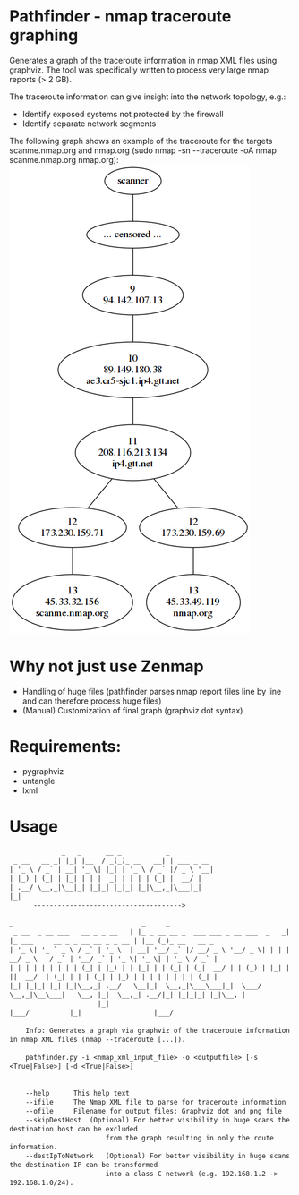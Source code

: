 # Pathfinder - nmap traceroute graphing
Generates a graph of the traceroute information in nmap XML files using graphviz. The tool was specifically written to process very large nmap reports (> 2 GB).

The traceroute information can give insight into the network topology, e.g.:
* Identify exposed systems not protected by the firewall
* Identify separate network segments

The following graph shows an example of the traceroute for the targets scanme.nmap.org and nmap.org (sudo nmap -sn --traceroute -oA nmap scanme.nmap.org nmap.org):
![pathfinder-example](pathfinder-example-nmap.png "Pathfinder example")

# Why not just use Zenmap
* Handling of huge files (pathfinder parses nmap report files line by line and can therefore process huge files)
* (Manual) Customization of final graph (graphviz dot syntax)

# Requirements:
* pygraphviz
* untangle
* lxml

# Usage
```
             _   _      __ _           _                 
 _ __   __ _| |_| |__  / _(_)_ __   __| | ___ _ __   
| '_ \ / _` | __| '_ \| |_| | '_ \ / _` |/ _ \ '__| 
| |_) | (_| | |_| | | |  _| | | | | (_| |  __/ |     
| .__/ \__,_|\__|_| |_|_| |_|_| |_|\__,_|\___|_|    
|_|                                                      
      ------------------------------------->
                               _                                      _                                _     _             
 _ __  _ __ ___   __ _ _ __   | |_ _ __ __ _  ___ ___ _ __ ___  _   _| |_ ___     __ _ _ __ __ _ _ __ | |__ (_)_ __   __ _ 
| '_ \| '_ ` _ \ / _` | '_ \  | __| '__/ _` |/ __/ _ \ '__/ _ \| | | | __/ _ \   / _` | '__/ _` | '_ \| '_ \| | '_ \ / _` |
| | | | | | | | | (_| | |_) | | |_| | | (_| | (_|  __/ | | (_) | |_| | ||  __/  | (_| | | | (_| | |_) | | | | | | | | (_| |
|_| |_|_| |_| |_|\__,_| .__/   \__|_|  \__,_|\___\___|_|  \___/ \__,_|\__\___|   \__, |_|  \__,_| .__/|_| |_|_|_| |_|\__, |
                      |_|                                                        |___/          |_|                  |___/ 

    Info: Generates a graph via graphviz of the traceroute information in nmap XML files (nmap --traceroute [...]).

    pathfinder.py -i <nmap_xml_input_file> -o <outputfile> [-s <True|False>] [-d <True|False>]


    --help		This help text
    --ifile		The Nmap XML file to parse for traceroute information
    --ofile		Filename for output files: Graphviz dot and png file
    --skipDestHost	(Optional) For better visibility in huge scans the destination host can be excluded 
                        from the graph resulting in only the route information.
    --destIpToNetwork	(Optional) For better visibility in huge scans the destination IP can be transformed
                        into a class C network (e.g. 192.168.1.2 -> 192.168.1.0/24).
```


